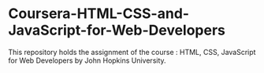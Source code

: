 # Coursera-HTML-CSS-and-JavaScript-for-Web-Developers
This repository holds the assignment of the course : HTML, CSS, JavaScript for Web Developers by John Hopkins University.
